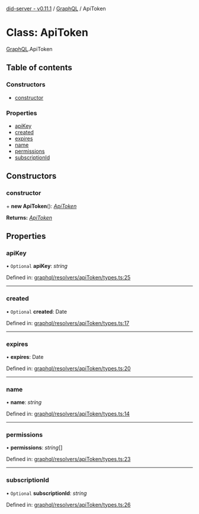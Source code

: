 [did-server - v0.11.1](../README.md) / [GraphQL](../modules/graphql.md) / ApiToken

# Class: ApiToken

[GraphQL](../modules/graphql.md).ApiToken

## Table of contents

### Constructors

- [constructor](graphql.apitoken.md#constructor)

### Properties

- [apiKey](graphql.apitoken.md#apikey)
- [created](graphql.apitoken.md#created)
- [expires](graphql.apitoken.md#expires)
- [name](graphql.apitoken.md#name)
- [permissions](graphql.apitoken.md#permissions)
- [subscriptionId](graphql.apitoken.md#subscriptionid)

## Constructors

### constructor

\+ **new ApiToken**(): [*ApiToken*](graphql.apitoken.md)

**Returns:** [*ApiToken*](graphql.apitoken.md)

## Properties

### apiKey

• `Optional` **apiKey**: *string*

Defined in: [graphql/resolvers/apiToken/types.ts:25](https://github.com/Puzzlepart/did/blob/dev/server/graphql/resolvers/apiToken/types.ts#L25)

___

### created

• `Optional` **created**: Date

Defined in: [graphql/resolvers/apiToken/types.ts:17](https://github.com/Puzzlepart/did/blob/dev/server/graphql/resolvers/apiToken/types.ts#L17)

___

### expires

• **expires**: Date

Defined in: [graphql/resolvers/apiToken/types.ts:20](https://github.com/Puzzlepart/did/blob/dev/server/graphql/resolvers/apiToken/types.ts#L20)

___

### name

• **name**: *string*

Defined in: [graphql/resolvers/apiToken/types.ts:14](https://github.com/Puzzlepart/did/blob/dev/server/graphql/resolvers/apiToken/types.ts#L14)

___

### permissions

• **permissions**: *string*[]

Defined in: [graphql/resolvers/apiToken/types.ts:23](https://github.com/Puzzlepart/did/blob/dev/server/graphql/resolvers/apiToken/types.ts#L23)

___

### subscriptionId

• `Optional` **subscriptionId**: *string*

Defined in: [graphql/resolvers/apiToken/types.ts:26](https://github.com/Puzzlepart/did/blob/dev/server/graphql/resolvers/apiToken/types.ts#L26)
